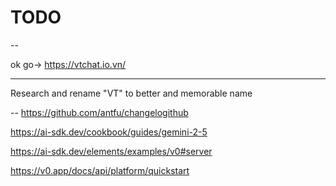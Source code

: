 # TODO

--

ok go-> https://vtchat.io.vn/

---

Research and rename "VT" to better and memorable name

--
https://github.com/antfu/changelogithub


https://ai-sdk.dev/cookbook/guides/gemini-2-5

https://ai-sdk.dev/elements/examples/v0#server

https://v0.app/docs/api/platform/quickstart
